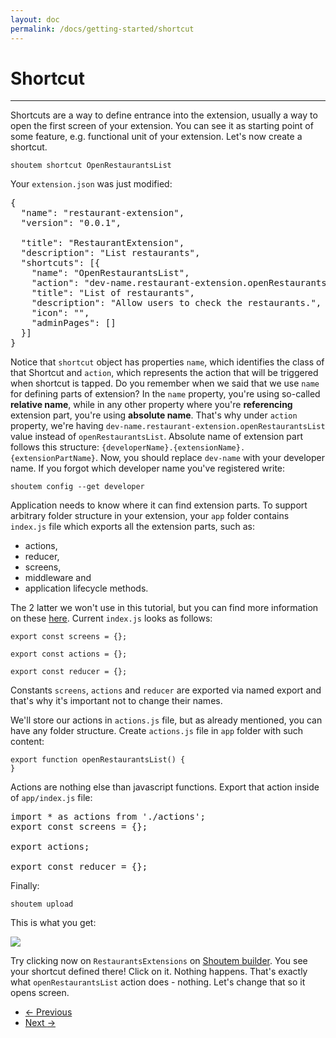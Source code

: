 ```yaml
---
layout: doc
permalink: /docs/getting-started/shortcut
---
```


# Shortcut
<hr />

Shortcuts are a way to define entrance into the extension, usually a way to open the first screen of your extension. You can see it as starting point of some feature, e.g. functional unit of your extension. Let's now create a shortcut.

```
shoutem shortcut OpenRestaurantsList
```

Your `extension.json` was just modified:

<pre>
{
  "name": "restaurant-extension",
  "version": "0.0.1",

  "title": "RestaurantExtension",
<span class="newCode">  "description": "List restaurants",
  "shortcuts": [{
    "name": "OpenRestaurantsList",
    "action": "dev-name.restaurant-extension.openRestaurantsList",
    "title": "List of restaurants",
    "description": "Allow users to check the restaurants.",
    "icon": "",
    "adminPages": []
  }]</span>
}
</pre>

Notice that `shortcut` object has properties `name`, which identifies the class of that Shortcut and `action`, which represents the action that will be triggered when shortcut is tapped. Do you remember when we said that we use `name` for defining parts of extension? In the `name` property, you're using so-called **relative name**, while in any other property where you're **referencing** extension part, you're using **absolute name**. That's why under `action` property, we're having `dev-name.restaurant-extension.openRestaurantsList` value instead of `openRestaurantsList`. Absolute name of extension part follows this structure: `{developerName}.{extensionName}.{extensionPartName}`. Now, you should replace `dev-name` with your developer name. If you forgot which developer name you've registered write:

```
shoutem config --get developer
```

Application needs to know where it can find extension parts. To support arbitrary folder structure in your extension, your `app` folder contains `index.js` file which exports all the extension parts, such as:

- actions,
- reducer,
- screens,
- middleware and
- application lifecycle methods.

The 2 latter we won't use in this tutorial, but you can find more information on these [here](/docs/coming-soon). Current `index.js` looks as follows:

```
export const screens = {};

export const actions = {};

export const reducer = {};
```

Constants `screens`, `actions` and `reducer` are exported via named export and that's why it's important not to change their names.

We'll store our actions in `actions.js` file, but as already mentioned, you can have any folder structure. Create `actions.js` file in `app` folder with such content:

```
export function openRestaurantsList() {
}
```

Actions are nothing else than javascript functions. Export that action inside of `app/index.js` file:

<pre>
<span class="newCode">import * as actions from './actions';</span>
export const screens = {};

<span class="newCode">export actions;</span>

export const reducer = {};
</pre>

Finally:

```
shoutem upload
```

This is what you get:

<p class="image">
<img src='http://shoutem.github.io/img/getting-started/with-custom-extensions.png'/>
</p>

Try clicking now on `RestaurantsExtensions` on [Shoutem builder](/docs/coming-soon). You see your shortcut defined there! Click on it. Nothing happens. That's exactly what `openRestaurantsList` action does - nothing. Let's change that so it opens screen.

<nav>
  <ul class="pager">
    <li class="previous">
      <a href="http://shoutem.github.io/docs/getting-started/initializing-extension"><span aria-hidden="true">&larr;</span> Previous</a>
    </li>
    <li class="next">
      <a href="http://shoutem.github.io/docs/getting-started/screen">Next <span aria-hidden="true">&rarr;</span></a>
    </li>
  </ul>
</nav>